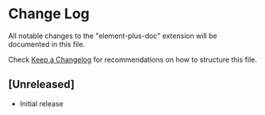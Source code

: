 # Change Log

All notable changes to the "element-plus-doc" extension will be documented in this file.

Check [Keep a Changelog](http://keepachangelog.com/) for recommendations on how to structure this file.

## [Unreleased]

- Initial release